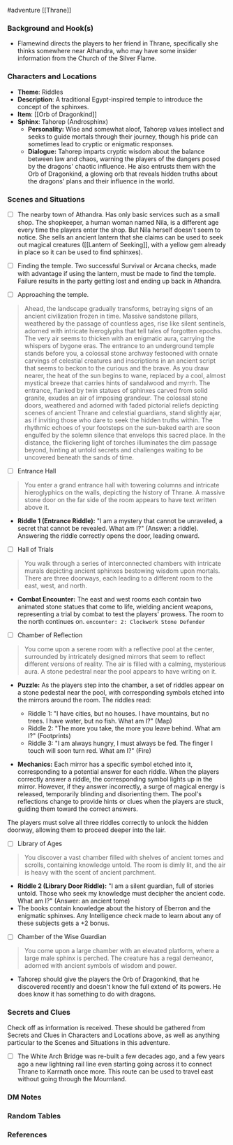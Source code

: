  #adventure [[Thrane]]

### Background and Hook(s)

* Flamewind directs the players to her friend in Thrane, specifically she thinks somewhere near Athandra, who may have some insider information from the Church of the Silver Flame.

### Characters and Locations

* **Theme**: Riddles
* **Description**: A traditional Egypt-inspired temple to introduce the concept of the sphinxes.
* **Item**: [[Orb of Dragonkind]]
* **Sphinx**: Tahorep (Androsphinx)
	* **Personality:** Wise and somewhat aloof, Tahorep values intellect and seeks to guide mortals through their journey, though his pride can sometimes lead to cryptic or enigmatic responses.
	- **Dialogue:** Tahorep imparts cryptic wisdom about the balance between law and chaos, warning the players of the dangers posed by the dragons' chaotic influence. He also entrusts them with the Orb of Dragonkind, a glowing orb that reveals hidden truths about the dragons' plans and their influence in the world.

### Scenes and Situations

 - [ ]  The nearby town of Athandra.
	Has only basic services such as a small shop. The shopkeeper, a human woman named Nila, is a different age every time the players enter the shop. But Nila herself doesn't seem to notice. She sells an ancient lantern that she claims can be used to seek out magical creatures ([[Lantern of Seeking]], with a yellow gem already in place so it can be used to find sphinxes).

 - [ ]  Finding the temple.
	Two successful Survival or Arcana checks, made with advantage if using the lantern, must be made to find the temple. Failure results in the party getting lost and ending up back in Athandra.

 - [ ]  Approaching the temple.
>Ahead, the landscape gradually transforms, betraying signs of an ancient civilization frozen in time. Massive sandstone pillars, weathered by the passage of countless ages, rise like silent sentinels, adorned with intricate hieroglyphs that tell tales of forgotten epochs. The very air seems to thicken with an enigmatic aura, carrying the whispers of bygone eras.
>The entrance to an underground temple stands before you, a colossal stone archway festooned with ornate carvings of celestial creatures and inscriptions in an ancient script that seems to beckon to the curious and the brave.
>As you draw nearer, the heat of the sun begins to wane, replaced by a cool, almost mystical breeze that carries hints of sandalwood and myrrh. The entrance, flanked by twin statues of sphinxes carved from solid granite, exudes an air of imposing grandeur.
>The colossal stone doors, weathered and adorned with faded pictorial reliefs depicting scenes of ancient Thrane and celestial guardians, stand slightly ajar, as if inviting those who dare to seek the hidden truths within.
>The rhythmic echoes of your footsteps on the sun-baked earth are soon engulfed by the solemn silence that envelops this sacred place. In the distance, the flickering light of torches illuminates the dim passage beyond, hinting at untold secrets and challenges waiting to be uncovered beneath the sands of time.

 - [ ]  Entrance Hall
>You enter a grand entrance hall with towering columns and intricate hieroglyphics on the walls, depicting the history of Thrane. A massive stone door on the far side of the room appears to have text written above it.
- **Riddle 1 (Entrance Riddle):** "I am a mystery that cannot be unraveled, a secret that cannot be revealed. What am I?" (Answer: a riddle). Answering the riddle correctly opens the door, leading onward.

 - [ ]  Hall of Trials
>You walk through a series of interconnected chambers with intricate murals depicting ancient sphinxes bestowing wisdom upon mortals. There are three doorways, each leading to a different room to the east, west, and north.
- **Combat Encounter:** The east and west rooms each contain two animated stone statues that come to life, wielding ancient weapons, representing a trial by combat to test the players' prowess. The room to the north continues on.
  `encounter: 2: Clockwork Stone Defender`

 - [ ]  Chamber of Reflection
>You come upon a serene room with a reflective pool at the center, surrounded by intricately designed mirrors that seem to reflect different versions of reality. The air is filled with a calming, mysterious aura. A stone pedestral near the pool appears to have writing on it.

- **Puzzle:** As the players step into the chamber, a set of riddles appear on a stone pedestal near the pool, with corresponding symbols etched into the mirrors around the room. The riddles read:
    - Riddle 1: "I have cities, but no houses. I have mountains, but no trees. I have water, but no fish. What am I?" (Map)
    - Riddle 2: "The more you take, the more you leave behind. What am I?" (Footprints)
    - Riddle 3: "I am always hungry, I must always be fed. The finger I touch will soon turn red. What am I?" (Fire)

- **Mechanics:** Each mirror has a specific symbol etched into it, corresponding to a potential answer for each riddle. When the players correctly answer a riddle, the corresponding symbol lights up in the mirror. However, if they answer incorrectly, a surge of magical energy is released, temporarily blinding and disorienting them. The pool's reflections change to provide hints or clues when the players are stuck, guiding them toward the correct answers.

The players must solve all three riddles correctly to unlock the hidden doorway, allowing them to proceed deeper into the lair.

 - [ ]  Library of Ages
>You discover a vast chamber filled with shelves of ancient tomes and scrolls, containing knowledge untold. The room is dimly lit, and the air is heavy with the scent of ancient parchment.
- **Riddle 2 (Library Door Riddle):** "I am a silent guardian, full of stories untold. Those who seek my knowledge must decipher the ancient code. What am I?" (Answer: an ancient tome)
- The books contain knowledge about the history of Eberron and the enigmatic sphinxes. Any Intelligence check made to learn about any of these subjects gets a +2 bonus.

 - [ ]  Chamber of the Wise Guardian
>You come upon a large chamber with an elevated platform, where a large male sphinx is perched. The creature has a regal demeanor, adorned with ancient symbols of wisdom and power.
* Tahorep should give the players the Orb of Dragonkind, that he discovered recently and doesn't know the full extend of its powers. He does know it has something to do with dragons.

### Secrets and Clues
Check off as information is received. These should be gathered from Secrets and Clues in Characters and Locations above, as well as anything particular to the Scenes and Situations in this adventure.

 - [ ]  The White Arch Bridge was re-built a few decades ago, and a few years ago a new lightning rail line even starting going across it to connect Thrane to Karrnath once more. This route can be used to travel east without going through the Mournland.

### DM Notes



### Random Tables



### References
